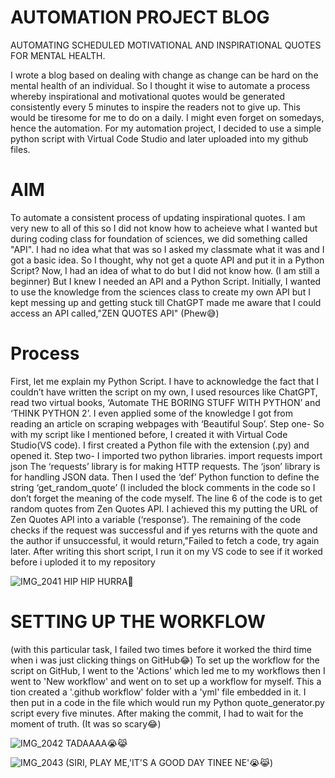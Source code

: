# AUTOMATION PROJECT BLOG
AUTOMATING SCHEDULED MOTIVATIONAL AND INSPIRATIONAL QUOTES FOR MENTAL HEALTH.

I wrote a blog based on dealing with change as change can be hard on the mental health of an individual. So I thought it wise to automate a process whereby inspirational and motivational quotes would be generated consistently every 5 minutes to inspire the readers not to give up. This would be tiresome for me to do on a daily. I might even forget on somedays, hence the automation. 
For my automation project, I decided to use a simple python script with Virtual Code Studio and later uploaded into my github files.
# AIM
To automate a consistent  process of updating inspirational quotes. I am very new to all of this so I did not know how to acheieve what I wanted but during coding class for  foundation of sciences, we did something called "API". I had no idea what that was so I asked my classmate what it was and I got a basic idea. So I thought, why not get a quote API and put it in a Python Script?
Now, I had an idea of what to do but I did not know how. (I am still a beginner)
But I knew I needed an API and a Python Script. Initially, I wanted to use the knowledge from the sciences class to create my own API but I kept messing up and getting stuck till ChatGPT made me aware that I could access an API called,"ZEN QUOTES API" (Phew😅)
# Process
First, let me explain my Python Script. I have to acknowledge the fact that I couldn’t have written the script on my own, I used resources like ChatGPT, read two virtual books, ‘Automate THE BORING STUFF WITH PYTHON’ and ‘THINK PYTHON 2’. I even applied some of the knowledge I got from reading an article on scraping webpages with ‘Beautiful Soup’. 
Step one- So with my script like I mentioned before, I created it with Virtual Code Studio(VS code). I first created a Python file with the extension (.py) and opened it. 
Step two- I imported two python libraries.
import requests 
import json
The ‘requests’ library is for making HTTP requests.
The ‘json’ library is for handling JSON data. 
Then I used the ‘def’ Python function to define the string ‘get_random_quote’
(I included the block comments in the code so I don’t forget the meaning of the code myself. 
The line 6 of the code is to get random quotes from Zen Quotes API. I achieved this my putting the URL of Zen Quotes API into a variable (‘response’).
The remaining of the code checks if the request was successful and if yes returns with the quote and the author if unsuccessful, it would return,"Failed to fetch a code, try again later.
After writing this short script, I run it on my VS code to see if it worked before i uploded it to my repository

![IMG_2041](https://github.com/23W-GBAC/AmaAdusei/assets/148862738/522e1bb9-fa61-4f7f-bcb8-66aa983b67a8)
HIP HIP HURRA🥳
# SETTING UP THE WORKFLOW
(with this particular task, I failed two times before it worked the third time when i was just clicking things on GitHub😂)
To set up the workflow for the script on GitHub, I went to the 'Actions' which led me to my workflows then I went to 'New workflow' and went on to set up a workflow for myself.  This a tion created a '.github workflow' folder with a 'yml' file embedded in it.
I then put in a code in the file which would run my Python quote_generator.py script every five minutes. After making the commit, I had to wait for the moment of truth. (It was so scary😂)

![IMG_2042](https://github.com/23W-GBAC/AmaAdusei/assets/148862738/10602e68-7151-418c-9ef3-9136fc7f6830)
TADAAAA😭😹

![IMG_2043](https://github.com/23W-GBAC/AmaAdusei/assets/148862738/463cf264-5224-4c34-9659-134d3fd06425)
(SIRI, PLAY ME,'IT'S A GOOD DAY TINEE NE'😭😹)


